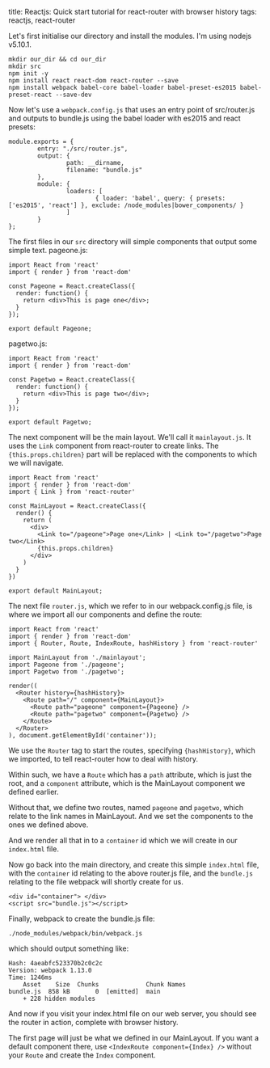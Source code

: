 title: Reactjs: Quick start tutorial for react-router with browser history
tags: reactjs, react-router

Let's first initialise our directory and install the modules. I'm using nodejs v5.10.1.  

    mkdir our_dir && cd our_dir
    mkdir src
    npm init -y
    npm install react react-dom react-router --save
    npm install webpack babel-core babel-loader babel-preset-es2015 babel-preset-react --save-dev

Now let's use a `webpack.config.js` that uses an entry point of src/router.js and outputs to bundle.js using the babel loader with es2015 and react presets:

    module.exports = {
            entry: "./src/router.js",
            output: {
                    path: __dirname,
                    filename: "bundle.js"
            },
            module: {
                    loaders: [
                            { loader: 'babel', query: { presets: ['es2015', 'react'] }, exclude: /node_modules|bower_components/ }
                    ]
            }
    };

The first files in our `src` directory will simple components that output some simple text. pageone.js:

    import React from 'react'
    import { render } from 'react-dom'
    
    const Pageone = React.createClass({
      render: function() {
        return <div>This is page one</div>;
      }
    });
    
    export default Pageone;

pagetwo.js:

    import React from 'react'
    import { render } from 'react-dom'
    
    const Pagetwo = React.createClass({
      render: function() {
        return <div>This is page two</div>;
      }
    });
    
    export default Pagetwo;

The next component will be the main layout. We'll call it `mainlayout.js`. It uses the `Link` component from react-router to create links. The `{this.props.children}` part will be replaced with the components to which we will navigate.

    import React from 'react'
    import { render } from 'react-dom'
    import { Link } from 'react-router'
    
    const MainLayout = React.createClass({
      render() {
        return (
          <div>
            <Link to="/pageone">Page one</Link> | <Link to="/pagetwo">Page two</Link>
            {this.props.children}
          </div>
        )
      }
    })
    
    export default MainLayout;

The next file `router.js`, which we refer to in our webpack.config.js file, is where we import all our components and define the route:

    import React from 'react'
    import { render } from 'react-dom'
    import { Router, Route, IndexRoute, hashHistory } from 'react-router'
    
    import MainLayout from './mainlayout';
    import Pageone from './pageone';
    import Pagetwo from './pagetwo';
    
    render((
      <Router history={hashHistory}>
        <Route path="/" component={MainLayout}>
          <Route path="pageone" component={Pageone} />
          <Route path="pagetwo" component={Pagetwo} />
        </Route>
      </Router>
    ), document.getElementById('container'));

We use the `Router` tag to start the routes, specifying `{hashHistory}`, which we imported, to tell react-router how to deal with history.

Within such, we have a `Route` which has a `path` attribute, which is just the root, and a `component` attribute, which is the MainLayout component we defined earlier.

Without that, we define two routes, named `pageone` and `pagetwo`, which relate to the link names in MainLayout. And we set the components to the ones we defined above.

And we render all that in to a `container` id which we will create in our `index.html` file.

Now go back into the main directory, and create this simple `index.html` file, with the `container` id relating to the above router.js file, and the `bundle.js` relating to the file webpack will shortly create for us.

    <div id="container"> </div>
    <script src="bundle.js"></script>

Finally, webpack to create the bundle.js file:

    ./node_modules/webpack/bin/webpack.js

which should output something like:

    Hash: 4aeabfc523370b2c0c2c
    Version: webpack 1.13.0
    Time: 1246ms
        Asset    Size  Chunks             Chunk Names
    bundle.js  858 kB       0  [emitted]  main
        + 228 hidden modules

And now if you visit your index.html file on our web server, you should see the router in action, complete with browser history.

The first page will just be what we defined in our MainLayout. If you want a default component there, use `<IndexRoute component={Index} />` without your `Route` and create the `Index` component.
